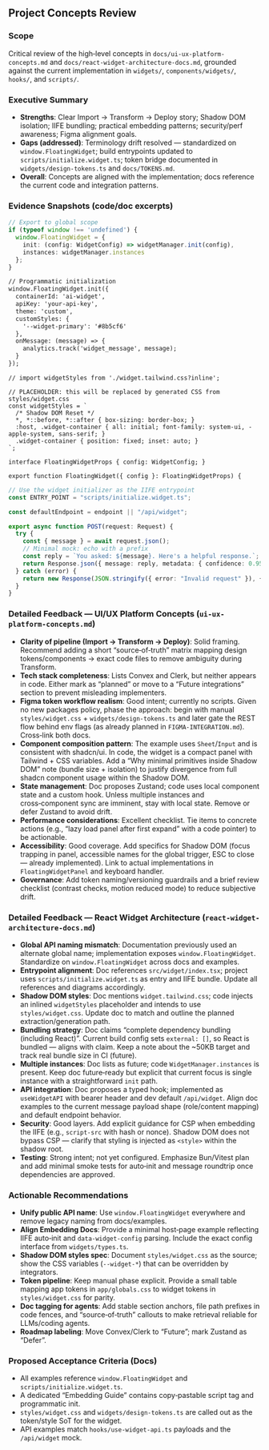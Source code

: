 ## Project Concepts Review

### Scope
Critical review of the high‑level concepts in `docs/ui-ux-platform-concepts.md` and `docs/react-widget-architecture-docs.md`, grounded against the current implementation in `widgets/`, `components/widgets/`, `hooks/`, and `scripts/`.

### Executive Summary
- **Strengths**: Clear Import → Transform → Deploy story; Shadow DOM isolation; IIFE bundling; practical embedding patterns; security/perf awareness; Figma alignment goals.
- **Gaps (addressed)**: Terminology drift resolved — standardized on `window.FloatingWidget`; build entrypoints updated to `scripts/initialize.widget.ts`; token bridge documented in `widgets/design-tokens.ts` and `docs/TOKENS.md`.
- **Overall**: Concepts are aligned with the implementation; docs reference the current code and integration patterns.

### Evidence Snapshots (code/doc excerpts)
```typescript:16:22:scripts/initialize.widget.ts
// Export to global scope
if (typeof window !== 'undefined') {
  window.FloatingWidget = {
    init: (config: WidgetConfig) => widgetManager.init(config),
    instances: widgetManager.instances
  };
}
```

```typescript:334:347:docs/react-widget-architecture-docs.md
// Programmatic initialization
window.FloatingWidget.init({
  containerId: 'ai-widget',
  apiKey: 'your-api-key',
  theme: 'custom',
  customStyles: {
    '--widget-primary': '#8b5cf6'
  },
  onMessage: (message) => {
    analytics.track('widget_message', message);
  }
});
```

```typescript:5:12:widgets/widget-manager.tsx
// import widgetStyles from './widget.tailwind.css?inline';

// PLACEHOLDER: this will be replaced by generated CSS from styles/widget.css
const widgetStyles = `
  /* Shadow DOM Reset */
  *, *::before, *::after { box-sizing: border-box; }
  :host, .widget-container { all: initial; font-family: system-ui, -apple-system, sans-serif; }
  .widget-container { position: fixed; inset: auto; }
`;
```

```typescript:9:13:components/widgets/floating-widget/floating-widget.tsx
interface FloatingWidgetProps { config: WidgetConfig; }

export function FloatingWidget({ config }: FloatingWidgetProps) {
```

```typescript:5:12:scripts/build.widget.ts
// Use the widget initializer as the IIFE entrypoint
const ENTRY_POINT = "scripts/initialize.widget.ts";
```

```typescript:8:10:hooks/use-widget-api.ts
const defaultEndpoint = endpoint || "/api/widget";
```

```typescript:1:10:app/api/widget/route.ts
export async function POST(request: Request) {
  try {
    const { message } = await request.json();
    // Minimal mock: echo with a prefix
    const reply = `You asked: ${message}. Here's a helpful response.`;
    return Response.json({ message: reply, metadata: { confidence: 0.95 } });
  } catch (error) {
    return new Response(JSON.stringify({ error: "Invalid request" }), { status: 400 });
  }
}
```

### Detailed Feedback — UI/UX Platform Concepts (`ui-ux-platform-concepts.md`)
- **Clarity of pipeline (Import → Transform → Deploy)**: Solid framing. Recommend adding a short “source‑of‑truth” matrix mapping design tokens/components → exact code files to remove ambiguity during Transform.
- **Tech stack completeness**: Lists Convex and Clerk, but neither appears in code. Either mark as “planned” or move to a “Future integrations” section to prevent misleading implementers.
- **Figma token workflow realism**: Good intent; currently no scripts. Given no new packages policy, phase the approach: begin with manual `styles/widget.css` + `widgets/design-tokens.ts` and later gate the REST flow behind env flags (as already planned in `FIGMA-INTEGRATION.md`). Cross‑link both docs.
- **Component composition pattern**: The example uses `Sheet`/`Input` and is consistent with shadcn/ui. In code, the widget is a compact panel with Tailwind + CSS variables. Add a “Why minimal primitives inside Shadow DOM” note (bundle size + isolation) to justify divergence from full shadcn component usage within the Shadow DOM.
- **State management**: Doc proposes Zustand; code uses local component state and a custom hook. Unless multiple instances and cross‑component sync are imminent, stay with local state. Remove or defer Zustand to avoid drift.
- **Performance considerations**: Excellent checklist. Tie items to concrete actions (e.g., “lazy load panel after first expand” with a code pointer) to be actionable.
- **Accessibility**: Good coverage. Add specifics for Shadow DOM (focus trapping in panel, accessible names for the global trigger, ESC to close — already implemented). Link to actual implementations in `FloatingWidgetPanel` and keyboard handler.
- **Governance**: Add token naming/versioning guardrails and a brief review checklist (contrast checks, motion reduced mode) to reduce subjective drift.

### Detailed Feedback — React Widget Architecture (`react-widget-architecture-docs.md`)
- **Global API naming mismatch**: Documentation previously used an alternate global name; implementation exposes `window.FloatingWidget`. Standardize on `window.FloatingWidget` across docs and examples.
- **Entrypoint alignment**: Doc references `src/widget/index.tsx`; project uses `scripts/initialize.widget.ts` as entry and IIFE bundle. Update all references and diagrams accordingly.
- **Shadow DOM styles**: Doc mentions `widget.tailwind.css`; code injects an inlined `widgetStyles` placeholder and intends to use `styles/widget.css`. Update doc to match and outline the planned extraction/generation path.
- **Bundling strategy**: Doc claims “complete dependency bundling (including React)”. Current build config sets `external: []`, so React is bundled — aligns with claim. Keep a note about the ~50KB target and track real bundle size in CI (future).
- **Multiple instances**: Doc lists as future; code `WidgetManager.instances` is present. Keep doc future‑ready but explicit that current focus is single instance with a straightforward `init` path.
- **API integration**: Doc proposes a typed hook; implemented as `useWidgetAPI` with bearer header and dev default `/api/widget`. Align doc examples to the current message payload shape (role/content mapping) and default endpoint behavior.
- **Security**: Good layers. Add explicit guidance for CSP when embedding the IIFE (e.g., `script-src` with hash or nonce). Shadow DOM does not bypass CSP — clarify that styling is injected as `<style>` within the shadow root.
- **Testing**: Strong intent; not yet configured. Emphasize Bun/Vitest plan and add minimal smoke tests for auto‑init and message roundtrip once dependencies are approved.

### Actionable Recommendations
- **Unify public API name**: Use `window.FloatingWidget` everywhere and remove legacy naming from docs/examples.
- **Align Embedding Docs**: Provide a minimal host‑page example reflecting IIFE auto‑init and `data-widget-config` parsing. Include the exact config interface from `widgets/types.ts`.
- **Shadow DOM styles spec**: Document `styles/widget.css` as the source; show the CSS variables (`--widget-*`) that can be overridden by integrators.
- **Token pipeline**: Keep manual phase explicit. Provide a small table mapping app tokens in `app/globals.css` to widget tokens in `styles/widget.css` for parity.
- **Doc tagging for agents**: Add stable section anchors, file path prefixes in code fences, and “source‑of‑truth” callouts to make retrieval reliable for LLMs/coding agents.
- **Roadmap labeling**: Move Convex/Clerk to “Future”; mark Zustand as “Defer”.

### Proposed Acceptance Criteria (Docs)
- All examples reference `window.FloatingWidget` and `scripts/initialize.widget.ts`.
- A dedicated “Embedding Guide” contains copy‑pastable script tag and programmatic init.
- `styles/widget.css` and `widgets/design-tokens.ts` are called out as the token/style SoT for the widget.
- API examples match `hooks/use-widget-api.ts` payloads and the `/api/widget` mock.



